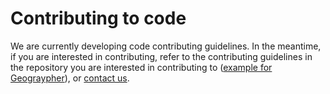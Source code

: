 # Contributing to code

We are currently developing code contributing guidelines. In the meantime, if you are interested in contributing, refer to the contributing guidelines in the repository you are interested in contributing to ([example for Geograypher](https://github.com/open-forest-observatory/geograypher/blob/main/CONTRIBUTING.md)), or [contact us](https://github.com/orgs/open-forest-observatory/discussions).